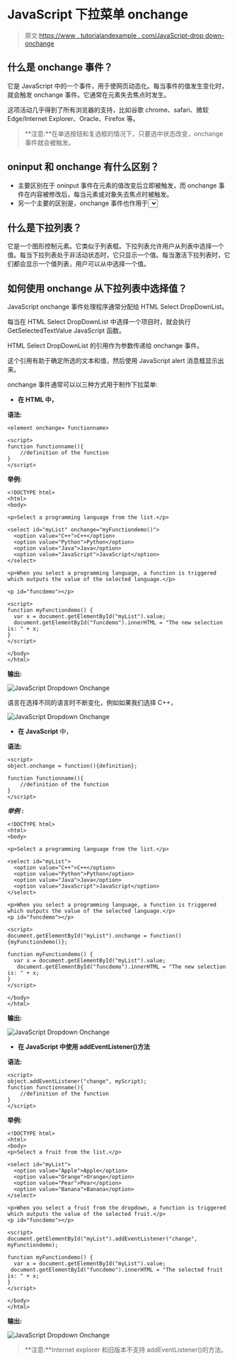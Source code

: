 # JavaScript 下拉菜单 onchange

> 原文:[https://www . tutorialandexample . com/JavaScript-drop down-onchange](https://www.tutorialandexample.com/javascript-dropdown-onchange)

## 什么是 onchange 事件？

它是 JavaScript 中的一个事件，用于使网页动态化。每当事件的值发生变化时，就会触发 onchange 事件。它通常在元素失去焦点时发生。

这项活动几乎得到了所有浏览器的支持，比如谷歌 chrome、safari、微软 Edge/Internet Explorer、Oracle、Firefox 等。

> **注意:**在单选按钮和复选框的情况下，只要选中状态改变，onchange 事件就会被触发。

## oninput 和 onchange 有什么区别？

*   主要区别在于 oninput 事件在元素的值改变后立即被触发，而 onchange 事件在内容被修改后，每当元素或对象失去焦点时被触发。
*   另一个主要的区别是，onchange 事件也作用于<select>元素，而 oninput 没有。</select>

## 什么是下拉列表？

它是一个图形控制元素。它类似于列表框。下拉列表允许用户从列表中选择一个值。每当下拉列表处于非活动状态时，它只显示一个值。每当激活下拉列表时，它们都会显示一个值列表，用户可以从中选择一个值。

## 如何使用 onchange 从下拉列表中选择值？

JavaScript onchange 事件处理程序通常分配给 HTML Select DropDownList。

每当在 HTML Select DropDownList 中选择一个项目时，就会执行 GetSelectedTextValue JavaScript 函数。

HTML Select DropDownList 的引用作为参数传递给 onchange 事件。

这个引用有助于确定所选的文本和值，然后使用 JavaScript alert 消息框显示出来。

onchange 事件通常可以以三种方式用于制作下拉菜单:

*   **在 HTML 中，**

**语法:**

```
<element onchange= functionname>

<script>
function functionname(){
	//definition of the function
}
</script> 
```

**举例:**

```
<!DOCTYPE html>
<html>
<body>

<p>Select a programming language from the list.</p>

<select id="myList" onchange="myFunctiondemo()">
  <option value="C++">C++</option>
  <option value="Python">Python</option>
  <option value="Java">Java</option>
  <option value="JavaScript">JavaScript</option>
</select>

<p>When you select a programming language, a function is triggered which outputs the value of the selected language.</p>

<p id="funcdemo"></p>

<script>
function myFunctiondemo() {
  var x = document.getElementById("myList").value;
  document.getElementById("funcdemo").innerHTML = "The new selection is: " + x;
}
</script>

</body>
</html>
```

**输出:**

![JavaScript Dropdown Onchange](../Images/9b99ff91b4bb790b7ebdb5b978ab3f37.png)

语言在选择不同的语言时不断变化，例如如果我们选择 C++，

![JavaScript Dropdown Onchange](../Images/0f503a9d284174b536e58c4877a50a6f.png)

*   **在 JavaScript** 中，

**语法:**

```
<script>
object.onchange = function(){definition};

function functionname(){
	//definition of the function
}
</script> 
```

***举例*** **:**

```
<!DOCTYPE html>
<html>
<body>

<p>Select a programming language from the list.</p>

<select id="myList">
  <option value="C++">C++</option>
  <option value="Python">Python</option>
  <option value="Java">Java</option>
  <option value="JavaScript">JavaScript</option>
</select>

<p>When you select a programming language, a function is triggered which outputs the value of the selected language.</p>
<p id="funcdemo"></p>

<script>
document.getElementById("myList").onchange = function() {myFunctiondemo()};

function myFunctiondemo() {
  var x = document.getElementById("myList").value;
   document.getElementById("funcdemo").innerHTML = "The new selection is: " + x;
}
</script>

</body>
</html> 
```

**输出:**

![JavaScript Dropdown Onchange](../Images/a27c958b036b424a3a00495ce4ddff5e.png)

*   **在 JavaScript 中使用 addEventListener()方法**

**语法:**

```
<script>
object.addEventListener("change", myScript);
function functionname(){
	//definition of the function
}
</script> 
```

**举例:**

```
<!DOCTYPE html>
<html>
<body>
<p>Select a fruit from the list.</p>

<select id="myList">
  <option value="Apple">Apple</option>
  <option value="Orange">Orange</option>
  <option value="Pear">Pear</option>
  <option value="Banana">Banana</option>
</select>

<p>When you select a fruit from the dropdown, a function is triggered which outputs the value of the selected fruit.</p>
<p id="funcdemo"></p>

<script>
document.getElementById("myList").addEventListener("change", myFunctiondemo);

function myFunctiondemo() {
  var x = document.getElementById("myList").value;
 document.getElementById("funcdemo").innerHTML = "The selected fruit is: " + x;
}
</script>

</body>
</html> 
```

**输出:**

![JavaScript Dropdown Onchange](../Images/1f31926ce09e14d498eb16ff058b93fc.png)

> **注意:**Internet explorer 和旧版本不支持 addEventListener()的方法。